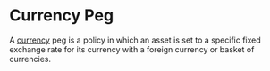 # Currency Peg

A [currency](concepts/currency.md) peg is a policy in which an asset is set to a specific fixed exchange rate for its currency with a foreign currency or basket of currencies.